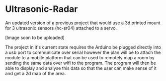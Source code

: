 # Ultrasonic-Radar

An updated version of a previous project that would use a 3d printed mount for 3 ultrasonic sensors (hc-sr04) attached to a servo.

[Image soon to be uploaded]

The project in it's current state requires the Arduino be plugged directly into a usb port to communicate over serial however the plan will be to attach the module to a mobile platform that can be used to remotely map a room by sending the same data over wifi to the program. The program will then be able to display and analyse this data so that the user can make sense of it and get a 2d map of the area.
